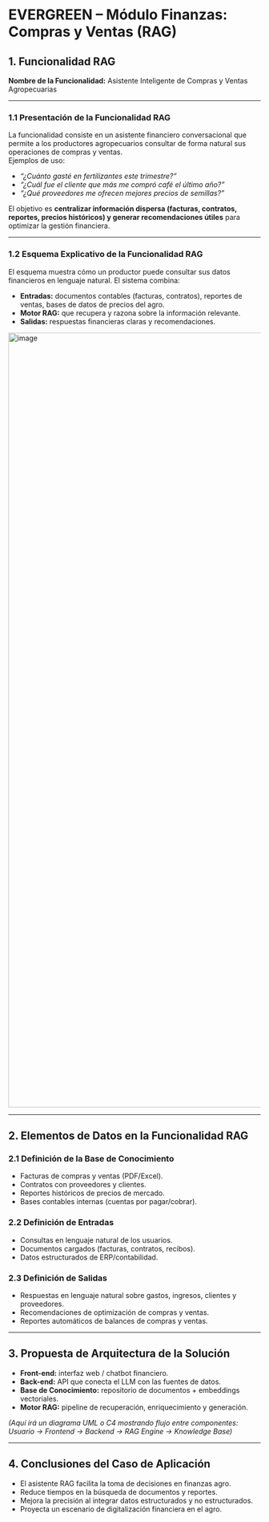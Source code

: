 # EVERGREEN – Módulo Finanzas: Compras y Ventas (RAG)

## 1. Funcionalidad RAG
**Nombre de la Funcionalidad:** Asistente Inteligente de Compras y Ventas Agropecuarias  

---

### 1.1 Presentación de la Funcionalidad RAG
La funcionalidad consiste en un asistente financiero conversacional que permite a los productores agropecuarios consultar de forma natural sus operaciones de compras y ventas.  
Ejemplos de uso:  
- *“¿Cuánto gasté en fertilizantes este trimestre?”*  
- *“¿Cuál fue el cliente que más me compró café el último año?”*  
- *“¿Qué proveedores me ofrecen mejores precios de semillas?”*  

El objetivo es **centralizar información dispersa (facturas, contratos, reportes, precios históricos) y generar recomendaciones útiles** para optimizar la gestión financiera.

---

### 1.2 Esquema Explicativo de la Funcionalidad RAG
El esquema muestra cómo un productor puede consultar sus datos financieros en lenguaje natural. El sistema combina:  
- **Entradas:** documentos contables (facturas, contratos), reportes de ventas, bases de datos de precios del agro.  
- **Motor RAG:** que recupera y razona sobre la información relevante.  
- **Salidas:** respuestas financieras claras y recomendaciones.  

<img width="2602" height="1544" alt="image" src="https://github.com/user-attachments/assets/bcdb2bbb-52b7-4a68-88f9-709abcd05252" />

---

## 2. Elementos de Datos en la Funcionalidad RAG

### 2.1 Definición de la Base de Conocimiento
- Facturas de compras y ventas (PDF/Excel).  
- Contratos con proveedores y clientes.  
- Reportes históricos de precios de mercado.  
- Bases contables internas (cuentas por pagar/cobrar).  

### 2.2 Definición de Entradas
- Consultas en lenguaje natural de los usuarios.  
- Documentos cargados (facturas, contratos, recibos).  
- Datos estructurados de ERP/contabilidad.  

### 2.3 Definición de Salidas
- Respuestas en lenguaje natural sobre gastos, ingresos, clientes y proveedores.  
- Recomendaciones de optimización de compras y ventas.  
- Reportes automáticos de balances de compras y ventas.  

---

## 3. Propuesta de Arquitectura de la Solución
- **Front-end:** interfaz web / chatbot financiero.  
- **Back-end:** API que conecta el LLM con las fuentes de datos.  
- **Base de Conocimiento:** repositorio de documentos + embeddings vectoriales.  
- **Motor RAG:** pipeline de recuperación, enriquecimiento y generación.  

*(Aquí irá un diagrama UML o C4 mostrando flujo entre componentes: Usuario → Frontend → Backend → RAG Engine → Knowledge Base)*

---

## 4. Conclusiones del Caso de Aplicación
- El asistente RAG facilita la toma de decisiones en finanzas agro.  
- Reduce tiempos en la búsqueda de documentos y reportes.  
- Mejora la precisión al integrar datos estructurados y no estructurados.  
- Proyecta un escenario de digitalización financiera en el agro.  

